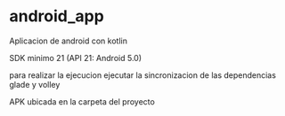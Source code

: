 # android_app
Aplicacion de android con kotlin

SDK minimo 21 (API 21: Android 5.0)

para realizar la ejecucion ejecutar la sincronizacion de las dependencias glade y volley

APK ubicada en la carpeta del proyecto
